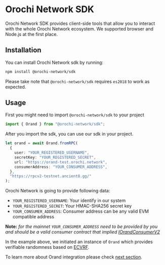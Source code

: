 # Orochi Network SDK

Orochi Network SDK provides client-side tools that allow you to interact with the whole Orochi Network ecosystem. We supported browser and Node.js at the first place.

## Installation

You can install Orochi Network sdk by running:

```bash
npm install @orochi-network/sdk
```

Please take note that `@orochi-network/sdk` requires `es2018` to work as expected.

## Usage

First you might need to import `@orochi-network/sdk` to your project

```ts
import { Orand } from "@orochi-network/sdk";
```

After you import the sdk, you can use our sdk in your project.

```ts
let orand = await Orand.fromRPC(
  {
    user: "YOUR_REGISTERED_USERNAME",
    secretKey: "YOUR_REGISTERED_SECRET",
    url: "https://orand-test.orochi.network",
    consumerAddress: "YOUR_CONSUMER_ADDRESS",
  },
  "https://rpcv2-testnet.ancient8.gg/"
);
```

Orochi Network is going to provide following data:

- `YOUR_REGISTERED_USERNAME`: Your identify in our system
- `YOUR_REGISTERED_SECRET`: Your HMAC-SHA256 secret key
- `YOUR_CONSUMER_ADDRESS`: Consumer address can be any valid EVM compatible address

**Note:** _for the mainnet `YOUR_CONSUMER_ADDRESS` need to be provided by you and should be a valid consumer contract that implied [IOrandConsumerV2](https://github.com/orochi-network/smart-contracts/blob/main/contracts/orand-v2/interfaces/IOrandConsumerV2.sol)_

In the example above, we initiated an instance of `Orand` which provides verifiable randomness based on [ECVRF](../ecvrf/verifiable_random_function.md).

To learn more about Orand integration please check [next section](./contract-integration.md).
